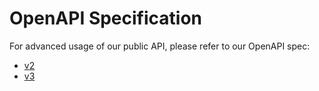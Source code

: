 # OpenAPI Specification

For advanced usage of our public API, please refer to our OpenAPI spec:
- [v2](/swagger.json ':ignore')
- [v3](/openapiv3.json ':ignore')
